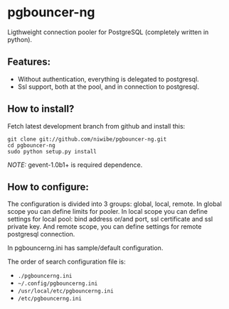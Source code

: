 # pgbouncer-ng #

Ligthweight connection pooler for PostgreSQL (completely written in python).

## Features: ##

* Without authentication, everything is delegated to postgresql.
* Ssl support, both at the pool, and in connection to postgresql.

## How to install? ##

Fetch latest development branch from github and install this:
    
    git clone git://github.com/niwibe/pgbouncer-ng.git
    cd pgbouncer-ng
    sudo python setup.py install

*NOTE:* gevent-1.0b1+ is required dependence.

## How to configure: ##

The configuration is divided into 3 groups: global, local, remote. In global scope you
can define limits for pooler. In local scope you can define settings for local pool:
bind address or/and port, ssl certificate and ssl private key. And remote scope, you can 
define settings for remote postgresql connection.

In pgbouncerng.ini has sample/default configuration.

The order of search configuration file is:

- ``./pgbouncerng.ini``
- ``~/.config/pgbouncerng.ini``
- ``/usr/local/etc/pgbouncerng.ini``
- ``/etc/pgbouncerng.ini``

